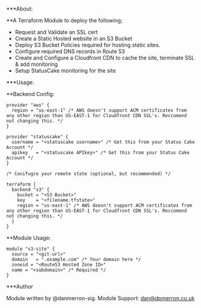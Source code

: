 ***About:

**A Terraform Module to deploy the following; 

* Request and Validate an SSL cert
* Create a Static Hosted website in an S3 Bucket
* Deploy S3 Bucket Policies required for hosting static sites.
* Configure required DNS records in Route 53
* Create and Configure a Cloudfront CDN to cache the site, terminate SSL & add monitoring
* Setup StatusCake monitoring for the site

***Usage:

**Backend Config: 

```
provider "aws" {
  region = "us-east-1" /* AWS doesn't support ACM certificates from any other region than US-EAST-1 for Cloudfront CDN SSL's. Reccomend not changing this. */
}

provider "statuscake" {
  username = "<statuscake username>" /* Get this from your Status Cake Account */
  apikey   = "<statuscake APIkey>" /* Get this from your Status Cake Account */
}

/* Conifugre your remote state (optional, but recommended) */

terraform {
  backend "s3" {
    bucket = "<S3 Bucket>"
    key    = "<filename.tfstate>"
    region = "us-east-1" /* AWS doesn't support ACM certificates from any other region than US-EAST-1 for Cloudfront CDN SSL's. Reccomend not changing this. */
  }
}

```

**Module Usage: 

```
module "s3-site" {
  source = "<git-url>"
  domain   = ".example.com" /* Your domain here */
  zoneid = "<Route53 Hosted Zone ID>" 
  name = "<subdomain>" /* Required */
}

```

***Author

Module written by @danmerron-sig.
Module Support: dan@dpmerron.co.uk
